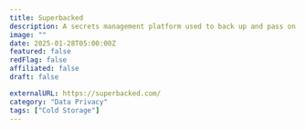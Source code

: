 ```yaml
---
title: Superbacked
description: A secrets management platform used to back up and pass on sensitive data from one generation to the next.
image: ""
date: 2025-01-28T05:00:00Z
featured: false
redFlag: false
affiliated: false
draft: false

externalURL: https://superbacked.com/
category: "Data Privacy"
tags: ["Cold Storage"]
---
```

